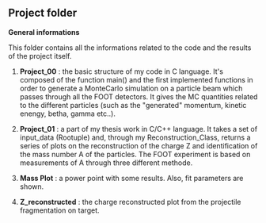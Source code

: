 **Project folder**
------------------------------
**General informations**

This folder contains all the informations related to the code and the results of the project itself.

1. **Project_00** : the basic structure of my code in C language. It's composed of the function main() and the first implemented functions in order to generate 
   a MonteCarlo simulation on a particle beam which passes through all the FOOT detectors. It gives the MC quantities related to the different particles (such as
   the "generated" momentum, kinetic enengy, betha, gamma etc..).

2. **Project_01** : a part of my thesis work in C/C++ language. It takes a set of input_data (Rootuple) and, through my Reconstruction_Class, 
   returns a series of plots on the reconstruction of the charge Z and identification of the mass number A of the particles. The FOOT experiment
   is based on measurements of A through three different methode.
   
3. **Mass Plot** : a power point with some results. Also, fit parameters are shown. 
4. **Z_reconstructed** : the charge reconstructed plot from the projectile fragmentation on target.
